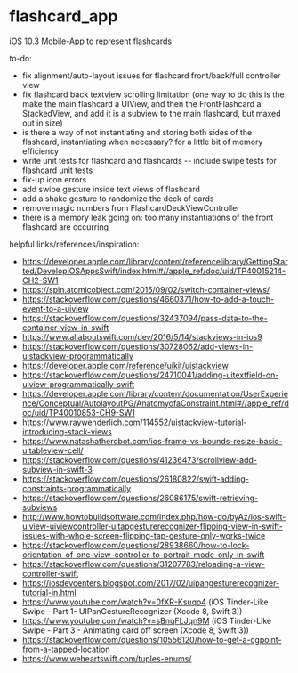 # flashcard_app
iOS 10.3 Mobile-App to represent flashcards

to-do:
- fix alignment/auto-layout issues for flashcard front/back/full controller view
- fix flashcard back textview scrolling limitation (one way to do this is the make the main flashcard a UIView, and then the FrontFlashcard a StackedView, and add it is a subview to the main flashcard, but maxed out in size)
- is there a way of not instantiating and storing both sides of the flashcard, instantiating when necessary? for a little bit of memory efficiency
- write unit tests for flashcard and flashcards
-- include swipe tests for flashcard unit tests
- fix-up icon errors
- add swipe gesture inside text views of flashcard
- add a shake gesture to randomize the deck of cards
- remove magic numbers from FlashcardDeckViewController
- there is a memory leak going on: too many instantiations of the front flashcard are occurring

helpful links/references/inspiration:
- https://developer.apple.com/library/content/referencelibrary/GettingStarted/DevelopiOSAppsSwift/index.html#//apple_ref/doc/uid/TP40015214-CH2-SW1
- https://spin.atomicobject.com/2015/09/02/switch-container-views/
- https://stackoverflow.com/questions/4660371/how-to-add-a-touch-event-to-a-uiview
- https://stackoverflow.com/questions/32437094/pass-data-to-the-container-view-in-swift
- https://www.allaboutswift.com/dev/2016/5/14/stackviews-in-ios9
- https://stackoverflow.com/questions/30728062/add-views-in-uistackview-programmatically
- https://developer.apple.com/reference/uikit/uistackview
- https://stackoverflow.com/questions/24710041/adding-uitextfield-on-uiview-programmatically-swift
- https://developer.apple.com/library/content/documentation/UserExperience/Conceptual/AutolayoutPG/AnatomyofaConstraint.html#//apple_ref/doc/uid/TP40010853-CH9-SW1
- https://www.raywenderlich.com/114552/uistackview-tutorial-introducing-stack-views
- https://www.natashatherobot.com/ios-frame-vs-bounds-resize-basic-uitableview-cell/
- https://stackoverflow.com/questions/41236473/scrollview-add-subview-in-swift-3
- https://stackoverflow.com/questions/26180822/swift-adding-constraints-programmatically
- https://stackoverflow.com/questions/26086175/swift-retrieving-subviews
- http://www.howtobuildsoftware.com/index.php/how-do/byAz/ios-swift-uiview-uiviewcontroller-uitapgesturerecognizer-flipping-view-in-swift-issues-with-whole-screen-flipping-tap-gesture-only-works-twice
- https://stackoverflow.com/questions/28938660/how-to-lock-orientation-of-one-view-controller-to-portrait-mode-only-in-swift
- https://stackoverflow.com/questions/31207783/reloading-a-view-controller-swift
- https://iosdevcenters.blogspot.com/2017/02/uipangesturerecognizer-tutorial-in.html
- https://www.youtube.com/watch?v=0fXR-Ksuqo4 (iOS Tinder-Like Swipe - Part 1- UIPanGestureRecognizer (Xcode 8, Swift 3))
- https://www.youtube.com/watch?v=sBnqFLJqn9M (iOS Tinder-Like Swipe - Part 3 - Animating card off screen (Xcode 8, Swift 3))
- https://stackoverflow.com/questions/10556120/how-to-get-a-cgpoint-from-a-tapped-location
- https://www.weheartswift.com/tuples-enums/
